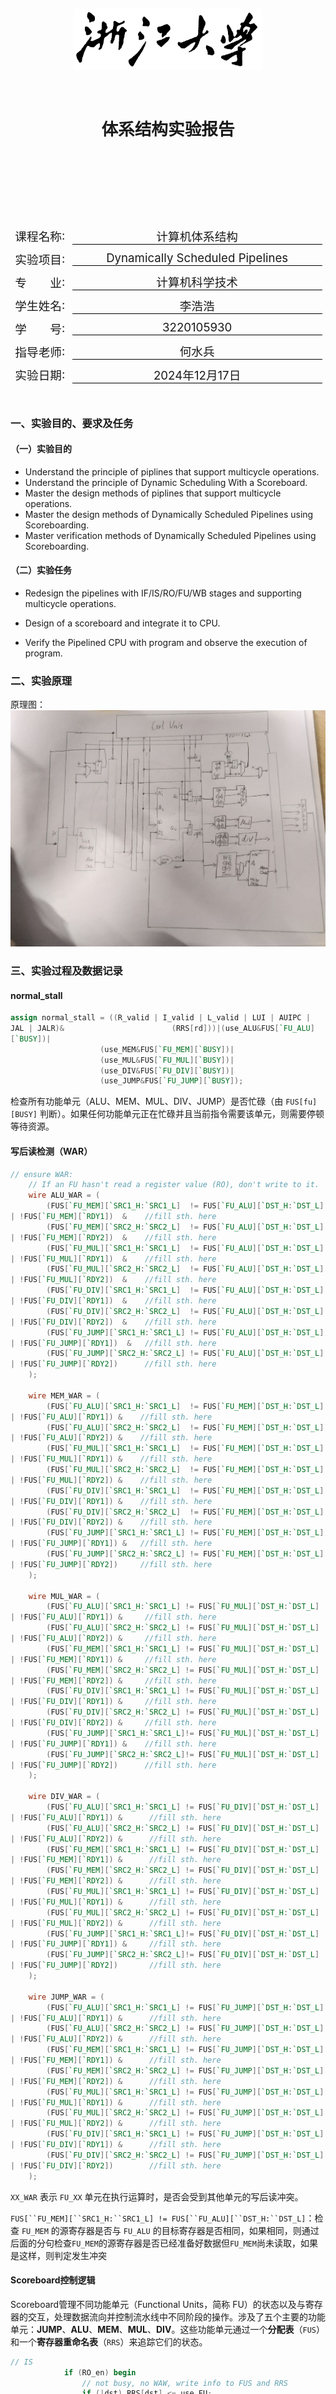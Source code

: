 <style>
    pre code { /*实现代码块自动换行*/
        white-space: pre-wrap !important;; /* CSS 3 */
        white-space: -moz-pre-wrap !important; /* Firefox */
        white-space: -pre-wrap !important; /* Opera <7 */
        white-space: -o-pre-wrap !important; /* Opera 7 */
        word-wrap: break-word !important; /* Internet Explorer 5.5+ */
    }
</style>

<div style="height: 100pt;">
</div>

<div style="style=display: block; margin-left: auto; margin-right: auto; width: 60%; height: auto;">
  <img src="logo.bmp">
  <br>
  <br>
</div>

<div style="height: 40pt;">
</div>

<div style="text-align:center;font-size:20pt;">
    <strong>体系结构实验报告</strong><br>
    <br>
</div>

<div style="height: 80pt;">
</div>

<div style="display: flex; align-items: center;justify-content: center;font-size:14pt;">
  <div style="display:flex; align-items: center; width: 70pt; background-color: rgba(255, 255, 255, 0);justify-content: center;">
课程名称<span style="margin-right: 7pt">:</span>
</div>
<div style="display:flex; align-items: center; width: 300pt; background-color: rgba(255, 255, 255, 0);justify-content: center;border-bottom: 1pt solid #000;">
计算机体系结构
</div>
</div>

<div style="height: 7pt;">
</div>

<div style="display: flex; align-items: center;justify-content: center;font-size:14pt;">
  <div style="display:flex; align-items: center; width: 70pt; background-color: rgba(255, 255, 255, 0);justify-content: center;">
实验项目<span style="margin-right: 7pt">:</span>
</div>
<div style="display:flex; align-items: center; width: 300pt; background-color: rgba(255, 255, 255, 0);justify-content: center;border-bottom: 1pt solid #000;">
Dynamically Scheduled Pipelines
</div>
</div>

<div style="height: 7pt;">
</div>

<div style="display: flex; align-items: center;justify-content: center;font-size:14pt;">
  <div style="display:flex; align-items: center; width: 70pt; background-color: rgba(255, 255, 255, 0);justify-content: center;">
专<span style="margin-left: 28pt;"></span>业<span style="margin-right: 7pt">:</span>
</div>
<div style="display:flex; align-items: center; width: 300pt; background-color: rgba(255, 255, 255, 0);justify-content: center;border-bottom: 1pt solid #000;">
计算机科学技术
</div>
</div>

<div style="height: 7pt;">
</div>

<div style="display: flex; align-items: center;justify-content: center;font-size:14pt;">
  <div style="display:flex; align-items: center; width: 70pt; background-color: rgba(255, 255, 255, 0);justify-content: center;">
学生姓名<span style="margin-right: 7pt;">:</span>
</div>
<div style="display:flex; align-items: center; width: 300pt; background-color: rgba(255, 255, 255, 0);justify-content: center;border-bottom: 1pt solid #000;">
李浩浩
</div>
</div>

<div style="height: 7pt;">
</div>


<div style="display: flex; align-items: center;justify-content: center;font-size:14pt;">
  <div style="display:flex; align-items: center; width: 70pt; background-color: rgba(255, 255, 255, 0);justify-content: center;">
学<span style="margin-left: 28pt;"></span>号<span style="margin-right: 7pt">:</span>
</div>
<div style="display:flex; align-items: center; width: 300pt; background-color: rgba(255, 255, 255, 0);justify-content: center;border-bottom: 1pt solid #000;">
3220105930
</div>
</div>

<div style="height: 7pt;">
</div>

<div style="display: flex; align-items: center;justify-content: center;font-size:14pt;">
  <div style="display:flex; align-items: center; width: 70pt; background-color: rgba(255, 255, 255, 0);justify-content: center;">
指导老师<span style="margin-right: 7pt">:</span>
</div>
<div style="display:flex; align-items: center; width: 300pt; background-color: rgba(255, 255, 255, 0);justify-content: center;border-bottom: 1pt solid #000;">
何水兵
</div>
</div>

<div style="height: 7pt;">
</div>

<div style="display: flex; align-items: center;justify-content: center;font-size:14pt;">
  <div style="display:flex; align-items: center; width: 70pt; background-color: rgba(255, 255, 255, 0);justify-content: center;">
实验日期<span style="margin-right: 7pt">:</span>
</div>
<div style="display:flex; align-items: center; width: 300pt; background-color: rgba(255, 255, 255, 0);justify-content: center;border-bottom: 1pt solid #000;">
2024年12月17日
</div>
</div>

<div style="height: 7pt;">
</div>

<div style="page-break-before: always;"></div>

<div style="height: 14pt;">
</div>

### 一、实验目的、要求及任务

#### （一）实验目的

- Understand  the principle of piplines that support multicycle operations.
- Understand  the principle of Dynamic Scheduling With a Scoreboard.
- Master the design methods of piplines that support multicycle operations.
- Master the design methods of Dynamically Scheduled Pipelines using Scoreboarding.
- Master verification methods of Dynamically Scheduled Pipelines using Scoreboarding.


#### （二）实验任务

- Redesign the pipelines with IF/IS/RO/FU/WB stages and supporting multicycle operations.

- Design of a scoreboard and integrate it to CPU.

- Verify the Pipelined CPU with program and observe the execution of program.




### 二、实验原理

原理图：
![alt text](4d1f4a2f71c44b437cdfade292c6199.jpg)

### 三、实验过程及数据记录

#### normal_stall

```verilog
assign normal_stall = ((R_valid | I_valid | L_valid | LUI | AUIPC | JAL | JALR)&						(RRS[rd]))|(use_ALU&FUS[`FU_ALU][`BUSY])|
    				(use_MEM&FUS[`FU_MEM][`BUSY])|
    				(use_MUL&FUS[`FU_MUL][`BUSY])|
    				(use_DIV&FUS[`FU_DIV][`BUSY])|
    				(use_JUMP&FUS[`FU_JUMP][`BUSY]);
```
检查所有功能单元（ALU、MEM、MUL、DIV、JUMP）是否忙碌（由 `FUS[fu][BUSY]` 判断）。如果任何功能单元正在忙碌并且当前指令需要该单元，则需要停顿等待资源。
#### 写后读检测（WAR）
```verilog
// ensure WAR:
    // If an FU hasn't read a register value (RO), don't write to it.
    wire ALU_WAR = (
        (FUS[`FU_MEM][`SRC1_H:`SRC1_L]  != FUS[`FU_ALU][`DST_H:`DST_L] | !FUS[`FU_MEM][`RDY1])  &    //fill sth. here
        (FUS[`FU_MEM][`SRC2_H:`SRC2_L]  != FUS[`FU_ALU][`DST_H:`DST_L] | !FUS[`FU_MEM][`RDY2])  &    //fill sth. here
        (FUS[`FU_MUL][`SRC1_H:`SRC1_L]  != FUS[`FU_ALU][`DST_H:`DST_L] | !FUS[`FU_MUL][`RDY1])  &    //fill sth. here
        (FUS[`FU_MUL][`SRC2_H:`SRC2_L]  != FUS[`FU_ALU][`DST_H:`DST_L] | !FUS[`FU_MUL][`RDY2])  &    //fill sth. here
        (FUS[`FU_DIV][`SRC1_H:`SRC1_L]  != FUS[`FU_ALU][`DST_H:`DST_L] | !FUS[`FU_DIV][`RDY1])  &    //fill sth. here
        (FUS[`FU_DIV][`SRC2_H:`SRC2_L]  != FUS[`FU_ALU][`DST_H:`DST_L] | !FUS[`FU_DIV][`RDY2])  &    //fill sth. here
        (FUS[`FU_JUMP][`SRC1_H:`SRC1_L] != FUS[`FU_ALU][`DST_H:`DST_L] | !FUS[`FU_JUMP][`RDY1])  &   //fill sth. here
        (FUS[`FU_JUMP][`SRC2_H:`SRC2_L] != FUS[`FU_ALU][`DST_H:`DST_L] | !FUS[`FU_JUMP][`RDY2])      //fill sth. here
    );

    wire MEM_WAR = (
        (FUS[`FU_ALU][`SRC1_H:`SRC1_L]  != FUS[`FU_MEM][`DST_H:`DST_L] | !FUS[`FU_ALU][`RDY1]) &    //fill sth. here
        (FUS[`FU_ALU][`SRC2_H:`SRC2_L]  != FUS[`FU_MEM][`DST_H:`DST_L] | !FUS[`FU_ALU][`RDY2]) &    //fill sth. here
        (FUS[`FU_MUL][`SRC1_H:`SRC1_L]  != FUS[`FU_MEM][`DST_H:`DST_L] | !FUS[`FU_MUL][`RDY1]) &    //fill sth. here
        (FUS[`FU_MUL][`SRC2_H:`SRC2_L]  != FUS[`FU_MEM][`DST_H:`DST_L] | !FUS[`FU_MUL][`RDY2]) &    //fill sth. here
        (FUS[`FU_DIV][`SRC1_H:`SRC1_L]  != FUS[`FU_MEM][`DST_H:`DST_L] | !FUS[`FU_DIV][`RDY1]) &    //fill sth. here
        (FUS[`FU_DIV][`SRC2_H:`SRC2_L]  != FUS[`FU_MEM][`DST_H:`DST_L] | !FUS[`FU_DIV][`RDY2]) &    //fill sth. here
        (FUS[`FU_JUMP][`SRC1_H:`SRC1_L] != FUS[`FU_MEM][`DST_H:`DST_L] | !FUS[`FU_JUMP][`RDY1]) &   //fill sth. here
        (FUS[`FU_JUMP][`SRC2_H:`SRC2_L] != FUS[`FU_MEM][`DST_H:`DST_L] | !FUS[`FU_JUMP][`RDY2])     //fill sth. here
    );

    wire MUL_WAR = (
        (FUS[`FU_ALU][`SRC1_H:`SRC1_L] != FUS[`FU_MUL][`DST_H:`DST_L] | !FUS[`FU_ALU][`RDY1]) &     //fill sth. here
        (FUS[`FU_ALU][`SRC2_H:`SRC2_L] != FUS[`FU_MUL][`DST_H:`DST_L] | !FUS[`FU_ALU][`RDY2]) &     //fill sth. here
        (FUS[`FU_MEM][`SRC1_H:`SRC1_L] != FUS[`FU_MUL][`DST_H:`DST_L] | !FUS[`FU_MEM][`RDY1]) &     //fill sth. here
        (FUS[`FU_MEM][`SRC2_H:`SRC2_L] != FUS[`FU_MUL][`DST_H:`DST_L] | !FUS[`FU_MEM][`RDY2]) &     //fill sth. here
        (FUS[`FU_DIV][`SRC1_H:`SRC1_L] != FUS[`FU_MUL][`DST_H:`DST_L] | !FUS[`FU_DIV][`RDY1]) &     //fill sth. here
        (FUS[`FU_DIV][`SRC2_H:`SRC2_L] != FUS[`FU_MUL][`DST_H:`DST_L] | !FUS[`FU_DIV][`RDY2]) &     //fill sth. here
        (FUS[`FU_JUMP][`SRC1_H:`SRC1_L]!= FUS[`FU_MUL][`DST_H:`DST_L] | !FUS[`FU_JUMP][`RDY1]) &    //fill sth. here
        (FUS[`FU_JUMP][`SRC2_H:`SRC2_L]!= FUS[`FU_MUL][`DST_H:`DST_L] | !FUS[`FU_JUMP][`RDY2])      //fill sth. here
    );

    wire DIV_WAR = (
        (FUS[`FU_ALU][`SRC1_H:`SRC1_L] != FUS[`FU_DIV][`DST_H:`DST_L] | !FUS[`FU_ALU][`RDY1]) &      //fill sth. here
        (FUS[`FU_ALU][`SRC2_H:`SRC2_L] != FUS[`FU_DIV][`DST_H:`DST_L] | !FUS[`FU_ALU][`RDY2]) &      //fill sth. here
        (FUS[`FU_MEM][`SRC1_H:`SRC1_L] != FUS[`FU_DIV][`DST_H:`DST_L] | !FUS[`FU_MEM][`RDY1]) &      //fill sth. here
        (FUS[`FU_MEM][`SRC2_H:`SRC2_L] != FUS[`FU_DIV][`DST_H:`DST_L] | !FUS[`FU_MEM][`RDY2]) &      //fill sth. here
        (FUS[`FU_MUL][`SRC1_H:`SRC1_L] != FUS[`FU_DIV][`DST_H:`DST_L] | !FUS[`FU_MUL][`RDY1]) &      //fill sth. here
        (FUS[`FU_MUL][`SRC2_H:`SRC2_L] != FUS[`FU_DIV][`DST_H:`DST_L] | !FUS[`FU_MUL][`RDY2]) &      //fill sth. here
        (FUS[`FU_JUMP][`SRC1_H:`SRC1_L]!= FUS[`FU_DIV][`DST_H:`DST_L] | !FUS[`FU_JUMP][`RDY1]) &     //fill sth. here
        (FUS[`FU_JUMP][`SRC2_H:`SRC2_L]!= FUS[`FU_DIV][`DST_H:`DST_L] | !FUS[`FU_JUMP][`RDY2])       //fill sth. here
    );

    wire JUMP_WAR = (
        (FUS[`FU_ALU][`SRC1_H:`SRC1_L] != FUS[`FU_JUMP][`DST_H:`DST_L] | !FUS[`FU_ALU][`RDY1]) &      //fill sth. here
        (FUS[`FU_ALU][`SRC2_H:`SRC2_L] != FUS[`FU_JUMP][`DST_H:`DST_L] | !FUS[`FU_ALU][`RDY2]) &      //fill sth. here
        (FUS[`FU_MEM][`SRC1_H:`SRC1_L] != FUS[`FU_JUMP][`DST_H:`DST_L] | !FUS[`FU_MEM][`RDY1]) &      //fill sth. here
        (FUS[`FU_MEM][`SRC2_H:`SRC2_L] != FUS[`FU_JUMP][`DST_H:`DST_L] | !FUS[`FU_MEM][`RDY2]) &      //fill sth. here
        (FUS[`FU_MUL][`SRC1_H:`SRC1_L] != FUS[`FU_JUMP][`DST_H:`DST_L] | !FUS[`FU_MUL][`RDY1]) &      //fill sth. here
        (FUS[`FU_MUL][`SRC2_H:`SRC2_L] != FUS[`FU_JUMP][`DST_H:`DST_L] | !FUS[`FU_MUL][`RDY2]) &      //fill sth. here
        (FUS[`FU_DIV][`SRC1_H:`SRC1_L] != FUS[`FU_JUMP][`DST_H:`DST_L] | !FUS[`FU_DIV][`RDY1]) &      //fill sth. here
        (FUS[`FU_DIV][`SRC2_H:`SRC2_L] != FUS[`FU_JUMP][`DST_H:`DST_L] | !FUS[`FU_DIV][`RDY2])        //fill sth. here
    );
```

 `XX_WAR` 表示 `FU_XX` 单元在执行运算时，是否会受到其他单元的写后读冲突。

`FUS[``FU_MEM][``SRC1_H:``SRC1_L] != FUS[``FU_ALU][``DST_H:``DST_L]`：检查 `FU_MEM` 的源寄存器是否与 `FU_ALU` 的目标寄存器是否相同，如果相同，则通过后面的分句检查`FU_MEM`的源寄存器是否已经准备好数据但`FU_MEM`尚未读取，如果是这样，则判定发生冲突

#### Scoreboard控制逻辑
Scoreboard管理不同功能单元（Functional Units，简称 FU）的状态以及与寄存器的交互，处理数据流向并控制流水线中不同阶段的操作。涉及了五个主要的功能单元：**JUMP**、**ALU**、**MEM**、**MUL**、**DIV**。这些功能单元通过一个**分配表**（`FUS`）和一个**寄存器重命名表**（`RRS`）来追踪它们的状态。
```verilog
// IS
            if (RO_en) begin
                // not busy, no WAW, write info to FUS and RRS
                if (|dst) RRS[dst] <= use_FU;
                FUS[use_FU][`BUSY] <= 1'b1;
                FUS[use_FU][`OP_H:`OP_L] <= op;                             //fill sth. here.
                FUS[use_FU][`DST_H:`DST_L] <=dst;
                FUS[use_FU][`SRC1_H:`SRC1_L] <= src1;
                FUS[use_FU][`SRC2_H:`SRC2_L] <= src2;
                FUS[use_FU][`FU1_H:`FU1_L] <= fu1;
                FUS[use_FU][`FU2_H:`FU2_L] <= fu2;
                FUS[use_FU][`RDY1] <= fu1 == 0;
                FUS[use_FU][`RDY2] <= fu2 == 0;
                // FUS[use_FU][`FU_DONE] <= 1'b0;
                
                IMM[use_FU] <= imm;
                PCR[use_FU] <= PC;
            end
```
在指令调度阶段（IS），如果 `RO_en` 信号有效，指令信息会被填充到功能单元（FUS）和寄存器重命名表（RRS）中。如果指令有目标寄存器（`dst`），更新该寄存器在重命名表中的条目，并将功能单元标记为忙碌状态。指令的操作类型、源寄存器、目标寄存器、功能单元标识等信息也会被填充到相应的功能字段中。
```verilog
            // RO
            if (FUS[`FU_JUMP][`RDY1] & FUS[`FU_JUMP][`RDY2]) begin
                // JUMP
                FUS[`FU_JUMP][`RDY1] <= 1'b0;
                FUS[`FU_JUMP][`RDY2] <= 1'b0;
            end
            else if (FUS[`FU_ALU][`RDY1] & FUS[`FU_ALU][`RDY2]) begin   //fill sth. here.
                // ALU
                FUS[`FU_ALU][`RDY1] <= 1'b0;
                FUS[`FU_ALU][`RDY2] <= 1'b0;
            end
            else if (FUS[`FU_MEM][`RDY1] & FUS[`FU_MEM][`RDY2]) begin   //fill sth. here.
                // MEM
                FUS[`FU_MEM][`RDY1] <= 1'b0;
                FUS[`FU_MEM][`RDY2] <= 1'b0;
            end
            else if (FUS[`FU_MUL][`RDY1] & FUS[`FU_MUL][`RDY2]) begin   //fill sth. here.
                // MUL
                FUS[`FU_MUL][`RDY1] <= 1'b0;
                FUS[`FU_MUL][`RDY2] <= 1'b0;
            end
            else if (FUS[`FU_DIV][`RDY1] & FUS[`FU_DIV][`RDY2]) begin   //fill sth. here.
                // DIV
                FUS[`FU_DIV][`RDY1] <= 1'b0;
                FUS[`FU_DIV][`RDY2] <= 1'b0;
            end
```
在读取操作阶段（RO），功能单元检查其是否准备好。如果功能单元的 `RDY1` 和 `RDY2` 都为 1，表示寄存器已经准备好数据，功能单元可以开始执行。

```verilog
FUS[`FU_ALU][`FU_DONE] <= FUS[`FU_ALU][`FU_DONE] | ALU_done;   //fill sth. here
FUS[`FU_MEM][`FU_DONE] <= FUS[`FU_MEM][`FU_DONE] | MEM_done;
FUS[`FU_MUL][`FU_DONE] <= FUS[`FU_MUL][`FU_DONE] | MUL_done;
FUS[`FU_DIV][`FU_DONE] <= FUS[`FU_DIV][`FU_DONE] | DIV_done;
FUS[`FU_JUMP][`FU_DONE] <= FUS[`FU_JUMP][`FU_DONE] | JUMP_done;
```

执行阶段更新功能单元的完成标志，当功能单元完成操作时，会向ctrl单元发送信号，由此更新完成标志。

```verilog
// WB
// JUMP
if (FUS[`FU_JUMP][`FU_DONE] & JUMP_WAR) begin
    FUS[`FU_JUMP] <= 32'b0;
    RRS[FUS[`FU_JUMP][`DST_H:`DST_L]] <= 3'b0;

    // ensure RAW
    if (FUS[`FU_ALU][`FU1_H:`FU1_L] == `FU_JUMP) FUS[`FU_ALU][`RDY1] <= 1;
    if (FUS[`FU_MEM][`FU1_H:`FU1_L] == `FU_JUMP) FUS[`FU_MEM][`RDY1] <= 1;
    if (FUS[`FU_MUL][`FU1_H:`FU1_L] == `FU_JUMP) FUS[`FU_MUL][`RDY1] <= 1;
    if (FUS[`FU_DIV][`FU1_H:`FU1_L] == `FU_JUMP) FUS[`FU_DIV][`RDY1] <= 1;

    if (FUS[`FU_ALU][`FU2_H:`FU2_L] == `FU_JUMP) FUS[`FU_ALU][`RDY2] <= 1;
    if (FUS[`FU_MEM][`FU2_H:`FU2_L] == `FU_JUMP) FUS[`FU_MEM][`RDY2] <= 1;
    if (FUS[`FU_MUL][`FU2_H:`FU2_L] == `FU_JUMP) FUS[`FU_MUL][`RDY2] <= 1;
    if (FUS[`FU_DIV][`FU2_H:`FU2_L] == `FU_JUMP) FUS[`FU_DIV][`RDY2] <= 1;
end
// ALU
if (FUS[`FU_ALU][`FU_DONE] & ALU_WAR) begin
    // clear the FUS
    FUS[`FU_ALU] <= 32'b0;
    RRS[FUS[`FU_ALU][`DST_H:`DST_L]] <= 3'b0;

    // ensure RAW
    if (FUS[`FU_JUMP][`FU1_H:`FU1_L] == `FU_ALU) FUS[`FU_JUMP][`RDY1] <= 1;
    if (FUS[`FU_MEM][`FU1_H:`FU1_L] == `FU_ALU) FUS[`FU_MEM][`RDY1] <= 1;
    if (FUS[`FU_MUL][`FU1_H:`FU1_L] == `FU_ALU) FUS[`FU_MUL][`RDY1] <= 1;
    if (FUS[`FU_DIV][`FU1_H:`FU1_L] == `FU_ALU) FUS[`FU_DIV][`RDY1] <= 1;

    if (FUS[`FU_JUMP][`FU2_H:`FU2_L] == `FU_ALU) FUS[`FU_JUMP][`RDY2] <= 1;
    if (FUS[`FU_MEM][`FU2_H:`FU2_L] == `FU_ALU) FUS[`FU_MEM][`RDY2] <= 1;
    if (FUS[`FU_MUL][`FU2_H:`FU2_L] == `FU_ALU) FUS[`FU_MUL][`RDY2] <= 1;
    if (FUS[`FU_DIV][`FU2_H:`FU2_L] == `FU_ALU) FUS[`FU_DIV][`RDY2] <= 1;
end
// ...;
// MEM
if (FUS[`FU_MEM][`FU_DONE] & MEM_WAR) begin
    // clear the FUS
    FUS[`FU_MEM] <= 32'b0;
    RRS[FUS[`FU_MEM][`DST_H:`DST_L]] <= 3'b0;

    // ensure RAW
    if (FUS[`FU_JUMP][`FU1_H:`FU1_L] == `FU_MEM) FUS[`FU_JUMP][`RDY1] <= 1;
    if (FUS[`FU_ALU][`FU1_H:`FU1_L] == `FU_MEM) FUS[`FU_ALU][`RDY1] <= 1;
    if (FUS[`FU_MUL][`FU1_H:`FU1_L] == `FU_MEM) FUS[`FU_MUL][`RDY1] <= 1;
    if (FUS[`FU_DIV][`FU1_H:`FU1_L] == `FU_MEM) FUS[`FU_DIV][`RDY1] <= 1;

    if (FUS[`FU_JUMP][`FU2_H:`FU2_L] == `FU_MEM) FUS[`FU_JUMP][`RDY2] <= 1;
    if (FUS[`FU_ALU][`FU2_H:`FU2_L] == `FU_MEM) FUS[`FU_ALU][`RDY2] <= 1;
    if (FUS[`FU_MUL][`FU2_H:`FU2_L] == `FU_MEM) FUS[`FU_MUL][`RDY2] <= 1;
    if (FUS[`FU_DIV][`FU2_H:`FU2_L] == `FU_MEM) FUS[`FU_DIV][`RDY2] <= 1;
end
// ...;
// MUL
if (FUS[`FU_MUL][`FU_DONE] & MUL_WAR) begin
    // clear the FUS
    FUS[`FU_MUL] <= 32'b0;
    RRS[FUS[`FU_MUL][`DST_H:`DST_L]] <= 3'b0;

    // ensure RAW
    if (FUS[`FU_JUMP][`FU1_H:`FU1_L] == `FU_MUL) FUS[`FU_JUMP][`RDY1] <= 1;
    if (FUS[`FU_ALU][`FU1_H:`FU1_L] == `FU_MUL) FUS[`FU_ALU][`RDY1] <= 1;
    if (FUS[`FU_MEM][`FU1_H:`FU1_L] == `FU_MUL) FUS[`FU_MEM][`RDY1] <= 1;
    if (FUS[`FU_DIV][`FU1_H:`FU1_L] == `FU_MUL) FUS[`FU_DIV][`RDY1] <= 1;

    if (FUS[`FU_JUMP][`FU2_H:`FU2_L] == `FU_MUL) FUS[`FU_JUMP][`RDY2] <= 1;
    if (FUS[`FU_ALU][`FU2_H:`FU2_L] == `FU_MUL) FUS[`FU_ALU][`RDY2] <= 1;
    if (FUS[`FU_MEM][`FU2_H:`FU2_L] == `FU_MUL) FUS[`FU_MEM][`RDY2] <= 1;
    if (FUS[`FU_DIV][`FU2_H:`FU2_L] == `FU_MUL) FUS[`FU_DIV][`RDY2] <= 1;
end
// ...;
// DIV
if (FUS[`FU_DIV][`FU_DONE] & DIV_WAR) begin
    // clear the FUS
    FUS[`FU_DIV] <= 32'b0;
    RRS[FUS[`FU_DIV][`DST_H:`DST_L]] <= 3'b0;

    // ensure RAW
    if (FUS[`FU_JUMP][`FU1_H:`FU1_L] == `FU_DIV) FUS[`FU_JUMP][`RDY1] <= 1;
    if (FUS[`FU_ALU][`FU1_H:`FU1_L] == `FU_DIV) FUS[`FU_ALU][`RDY1] <= 1;
    if (FUS[`FU_MEM][`FU1_H:`FU1_L] == `FU_DIV) FUS[`FU_MEM][`RDY1] <= 1;
    if (FUS[`FU_MUL][`FU1_H:`FU1_L] == `FU_DIV) FUS[`FU_MUL][`RDY1] <= 1;

    if (FUS[`FU_JUMP][`FU2_H:`FU2_L] == `FU_DIV) FUS[`FU_JUMP][`RDY2] <= 1;
    if (FUS[`FU_ALU][`FU2_H:`FU2_L] == `FU_DIV) FUS[`FU_ALU][`RDY2] <= 1;
    if (FUS[`FU_MEM][`FU2_H:`FU2_L] == `FU_DIV) FUS[`FU_MEM][`RDY2] <= 1;
    if (FUS[`FU_MUL][`FU2_H:`FU2_L] == `FU_DIV) FUS[`FU_MUL][`RDY2] <= 1;
end
// ...;
```

最后检查是否有功能单元在等待刚刚完成的单元的结果，如果有，将它们对应的源寄存器设置为就绪状态。

### 四、实验结果分析

#### （一）仿真
![alt text](image-1.png)
![alt text](image-2.png)
![alt text](image-3.png)
![alt text](image-4.png)
![alt text](image-5.png)
![alt text](image-6.png)
![alt text](image-7.png)

#### （二）上板

还未验收上板。

#### 五、实验心得
这次实验比较顺利，只有一个小地方卡了一下，就是normal_stall的判断，我一开始只判断了use_FU是否忙碌，忽略了指令是否合法，后面加上了这个子句才让仿真结果正确。